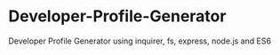 # Developer-Profile-Generator
Developer Profile Generator using inquirer, fs, express, node.js and ES6 
